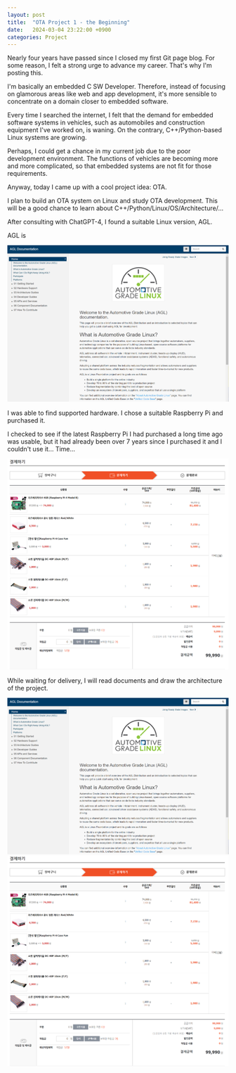 ```yaml
---
layout: post
title:  "OTA Project 1 - the Beginning"
date:   2024-03-04 23:22:00 +0900
categories: Project
---
```


Nearly four years have passed since I closed my first Git page blog. For some reason, I felt a strong urge to advance my career. That's why I'm posting this.

I'm basically an embedded C SW Developer. Therefore, instead of focusing on glamorous areas like web and app development, it's more sensible to concentrate on a domain closer to embedded software.

Every time I searched the internet, I felt that the demand for embedded software systems in vehicles, such as automobiles and construction equipment I've worked on, is waning. On the contrary, C++/Python-based Linux systems are growing.

Perhaps, I could get a chance in my current job due to the poor development environment. The functions of vehicles are becoming more and more complicated, so that embedded systems are not fit for those requirements.

Anyway, today I came up with a cool project idea: OTA.

I plan to build an OTA system on Linux and study OTA development. This will be a good chance to learn about C++/Python/Linux/OS/Architecture/...

After consulting with ChatGPT-4, I found a suitable Linux version, AGL.

AGL is

![AGL Web Site](/assets/images/2024-03/1_AGLWebSite.png)

I was able to find supported hardware. I chose a suitable Raspberry Pi and purchased it.

I checked to see if the latest Raspberry Pi I had purchased a long time ago was usable, but it had already been over 7 years since I purchased it and I couldn't use it... Time...

![Buy Raspberry Pi 4](/assets/images/2024-03/2_BuyRaspberryPi4.png)

While waiting for delivery, I will read documents and draw the architecture of the project.

![AGL Web Site](/assets/images/2024-03/1_AGLWebSite.png)
![Buy Raspberry Pi 4](/assets/images/2024-03/2_BuyRaspberryPi4.png)
